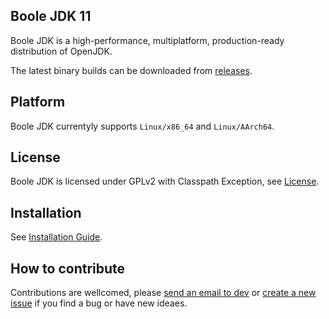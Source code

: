 ## Boole JDK 11

Boole JDK is a high-performance, multiplatform, production-ready distribution of OpenJDK.

The latest binary builds can be downloaded from [releases](https://gitee.com/openeuler/boolejdk-11/releases).

## Platform

Boole JDK currentyly supports `Linux/x86_64` and `Linux/AArch64`.

## License

Boole JDK is licensed under GPLv2 with Classpath Exception, see [License](https://gitee.com/openeuler/boolejdk-11/blob/master/LICENSE).

## Installation

See [Installation Guide](https://gitee.com/openeuler/boolejdk-11/wikis/Boole%20JDK%2011%20Installation%20Guide?sort_id=2477707).

## How to contribute

Contributions are wellcomed, please [send an email to dev](https://openeuler.org/zh/community/mails.html) or [create a new issue](https://gitee.com/openeuler/boolejdk-11/issues) if you find a bug or have new ideaes.
